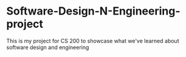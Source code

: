 # Software-Design-N-Engineering-project
 This is my project for CS 200 to showcase what we've learned about software design and engineering
